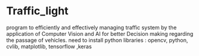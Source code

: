 # Traffic_light
program to efficiently and effectively managing traffic system by the application of Computer Vision and AI for better Decision making regarding the passage of vehicles.
need to install python libraries : opencv,  python, cvlib, matplotlib, tensorflow ,keras
